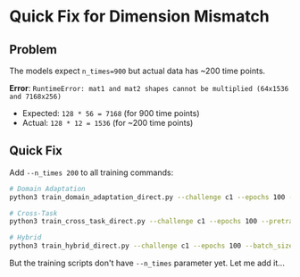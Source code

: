 # Quick Fix for Dimension Mismatch

## Problem

The models expect `n_times=900` but actual data has ~200 time points.

**Error**: `RuntimeError: mat1 and mat2 shapes cannot be multiplied (64x1536 and 7168x256)`

- Expected: `128 * 56 = 7168` (for 900 time points)
- Actual: `128 * 12 = 1536` (for ~200 time points)

## Quick Fix

Add `--n_times 200` to all training commands:

```bash
# Domain Adaptation
python3 train_domain_adaptation_direct.py --challenge c1 --epochs 100 --batch_size 64 --n_times 200

# Cross-Task
python3 train_cross_task_direct.py --challenge c1 --epochs 100 --pretrain_epochs 50 --batch_size 64 --n_times 200

# Hybrid
python3 train_hybrid_direct.py --challenge c1 --epochs 100 --batch_size 64 --n_times 200
```

But the training scripts don't have `--n_times` parameter yet. Let me add it...
